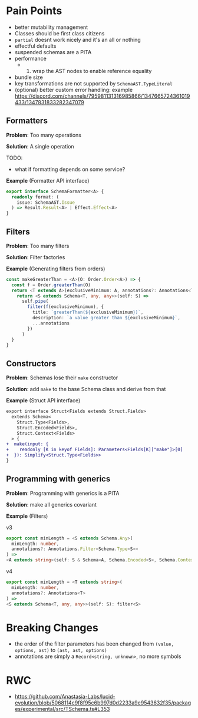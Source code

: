# Pain Points

- better mutability management
- Classes should be first class citizens
- `partial` doesnt work nicely and it's an all or nothing
- effectful defaults
- suspended schemas are a PITA
- performance
  - 1. wrap the AST nodes to enable reference equality
- bundle size
- key transformations are not supported by `SchemaAST.TypeLiteral`
- (optional) better custom error handling: example https://discord.com/channels/795981131316985866/1347665724361019433/1347831833282347079

## Formatters

**Problem**: Too many operations

**Solution**: A single operation

TODO:

- what if formatting depends on some service?

**Example** (Formatter API interface)

```ts
export interface SchemaFormatter<A> {
  readonly format: (
    issue: SchemaAST.Issue
  ) => Result.Result<A> | Effect.Effect<A>
}
```

## Filters

**Problem**: Too many filters

**Solution**: Filter factories

**Example** (Generating filters from orders)

```ts
const makeGreaterThan = <A>(O: Order.Order<A>) => {
  const f = Order.greaterThan(O)
  return <T extends A>(exclusiveMinimum: A, annotations?: Annotations<T>) => {
    return <S extends Schema<T, any, any>>(self: S) =>
      self.pipe(
        filter(f(exclusiveMinimum), {
          title: `greaterThan(${exclusiveMinimum})`,
          description: `a value greater than ${exclusiveMinimum}`,
          ...annotations
        })
      )
  }
}
```

## Constructors

**Problem**: Schemas lose their `make` constructor

**Solution**: add `make` to the base Schema class and derive from that

**Example** (Struct API interface)

```diff
export interface Struct<Fields extends Struct.Fields>
  extends Schema<
    Struct.Type<Fields>,
    Struct.Encoded<Fields>,
    Struct.Context<Fields>
  > {
+  make(input: {
+    readonly [K in keyof Fields]: Parameters<Fields[K]["make"]>[0]
+  }): Simplify<Struct.Type<Fields>>
}
```

## Programming with generics

**Problem**: Programming with generics is a PITA

**Solution**: make all generics covariant

**Example** (Filters)

v3

```ts
export const minLength = <S extends Schema.Any>(
  minLength: number,
  annotations?: Annotations.Filter<Schema.Type<S>>
) =>
<A extends string>(self: S & Schema<A, Schema.Encoded<S>, Schema.Context<S>>): filter<S>
```

v4

```ts
export const minLength = <T extends string>(
  minLength: number,
  annotations?: Annotations<T>
) =>
<S extends Schema<T, any, any>>(self: S): filter<S>
```

# Breaking Changes

- the order of the filter parameters has been changed from `(value, options, ast)` to `(ast, ast, options)`
- annotations are simply a `Record<string, unknown>`, no more symbols

# RWC

- https://github.com/Anastasia-Labs/lucid-evolution/blob/5068114c9f8f95c6b997d0d2233a9e9543632f35/packages/experimental/src/TSchema.ts#L353
